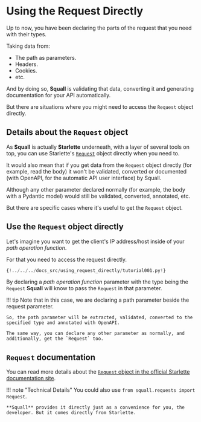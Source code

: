 # Using the Request Directly

Up to now, you have been declaring the parts of the request that you need with their types.

Taking data from:

* The path as parameters.
* Headers.
* Cookies.
* etc.

And by doing so, **Squall** is validating that data, converting it and generating documentation for your API automatically.

But there are situations where you might need to access the `Request` object directly.

## Details about the `Request` object

As **Squall** is actually **Starlette** underneath, with a layer of several tools on top, you can use Starlette's <a href="https://www.starlette.io/requests/" class="external-link" target="_blank">`Request`</a> object directly when you need to.

It would also mean that if you get data from the `Request` object directly (for example, read the body) it won't be validated, converted or documented (with OpenAPI, for the automatic API user interface) by Squall.

Although any other parameter declared normally (for example, the body with a Pydantic model) would still be validated, converted, annotated, etc.

But there are specific cases where it's useful to get the `Request` object.

## Use the `Request` object directly

Let's imagine you want to get the client's IP address/host inside of your *path operation function*.

For that you need to access the request directly.

```Python hl_lines="1  7-8"
{!../../../docs_src/using_request_directly/tutorial001.py!}
```

By declaring a *path operation function* parameter with the type being the `Request` **Squall** will know to pass the `Request` in that parameter.

!!! tip
    Note that in this case, we are declaring a path parameter beside the request parameter.

    So, the path parameter will be extracted, validated, converted to the specified type and annotated with OpenAPI.

    The same way, you can declare any other parameter as normally, and additionally, get the `Request` too.

## `Request` documentation

You can read more details about the <a href="https://www.starlette.io/requests/" class="external-link" target="_blank">`Request` object in the official Starlette documentation site</a>.

!!! note "Technical Details"
    You could also use `from squall.requests import Request`.

    **Squall** provides it directly just as a convenience for you, the developer. But it comes directly from Starlette.

